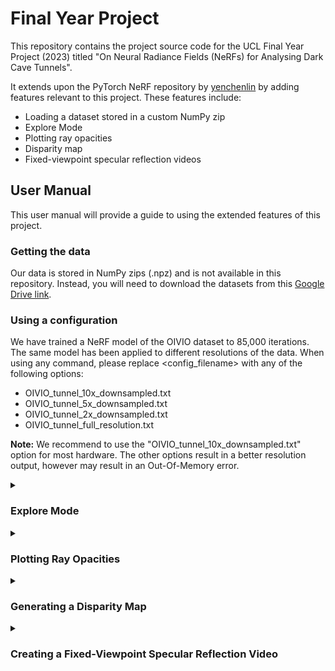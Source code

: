 # Final Year Project

This repository contains the project source code for the UCL Final Year Project (2023) titled "On Neural Radiance Fields (NeRFs) for Analysing Dark Cave Tunnels". 

It extends upon the PyTorch NeRF repository by [yenchenlin](https://github.com/yenchenlin/nerf-pytorch) by adding features relevant to this project. These features include:
* Loading a dataset stored in a custom NumPy zip
* Explore Mode
* Plotting ray opacities
* Disparity map
* Fixed-viewpoint specular reflection videos

## User Manual
This user manual will provide a guide to using the extended features of this project.

### Getting the data
Our data is stored in NumPy zips (.npz) and is not available in this repository. Instead, you will need to download the datasets from this [Google Drive link](https://drive.google.com/drive/folders/1lGJcPAoUxMEKT189W4GutoEF1wCMePGY?usp=share_link).

### Using a configuration
We have trained a NeRF model of the OIVIO dataset to 85,000 iterations. The same model has been applied to different resolutions of the data. When using any command, please replace <config_filename> with any of the following options:
* OIVIO_tunnel_10x_downsampled.txt
* OIVIO_tunnel_5x_downsampled.txt
* OIVIO_tunnel_2x_downsampled.txt
* OIVIO_tunnel_full_resolution.txt

**Note:** We recommend to use the "OIVIO_tunnel_10x_downsampled.txt" option for most hardware. The other options result in a better resolution output, however may result in an Out-Of-Memory error.

<details>
<summary><h3>Explore Mode</h3></summary>

Add the --explore flag,
```
python run_nerf.py --config configs/<config_filename> --explore
```

#### Navigating in Explore Mode
After running the explore mode command, you will be shown an image of view from the start of the tunnel. Use keyboard input to move or rotate around the NeRF model's reconstruction.

* `W`, `S` - Moves forwards and backwards
* `A`, `D` - Rotates the camera left and right

</details>

<details>
<summary><h3>Plotting Ray Opacities</h3></summary>

After running explore mode, move to a desired viewpoint, and the use the `SPACE` bar key which will display a plot of the opacities for the ray going through the center of the image.

**Note:** After the plot is displayed, keyboard input to move around the scene will stop working. Just close the plot window and the explore mode window. Then the explore mode window will re-display and will start accepting keyboard input again.
</details>

<details>
<summary><h3>Generating a Disparity Map</h3></summary>

After running explore mode, move to a desired viewpoint, and the use the `M` key which will display a disparity map of that view.

**Note:** After the disparity map is displayed, keyboard input to move around the scene will stop working. Just close the map window and the explore mode window. Then the explore mode window will re-display and will start accepting keyboard input again.
</details>

<details>
<summary><h3>Creating a Fixed-Viewpoint Specular Reflection Video</h3></summary>

Replace <pose_index> with the index position of the camera pose to view the specular reflection from. If unsure, use 0 to view from the start of the tunnel.
```
python run_nerf.py --config configs/<config_filename> --fixed_pose_index <pose_index>
```

**Note:** The video will be stored as an MP4 file in the config folder inside the log folder, `logs/<config_filename>`.

</details>
